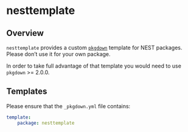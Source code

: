 # nesttemplate

## Overview

`nesttemplate` provides a custom [`pkgdown`](https://pkgdown.r-lib.org) template for NEST packages.
Please don’t use it for your own package.

In order to take full advantage of that template you would need to use `pkgdown` >= 2.0.0.

## Templates

Please ensure that the `_pkgdown.yml` file contains:

```yaml
template:
    package: nesttemplate
```
